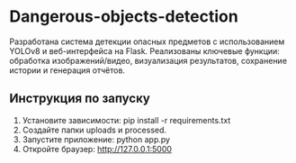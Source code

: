 # Dangerous-objects-detection
Разработана система детекции опасных предметов с использованием YOLOv8 и веб-интерфейса на Flask. Реализованы ключевые функции: обработка изображений/видео, визуализация результатов, сохранение истории и генерация отчётов. 

## Инструкция по запуску
1. Установите зависимости:
pip install -r requirements.txt
2. Создайте папки uploads и processed.
3. Запустите приложение:
python app.py
4. Откройте браузер: http://127.0.0.1:5000
